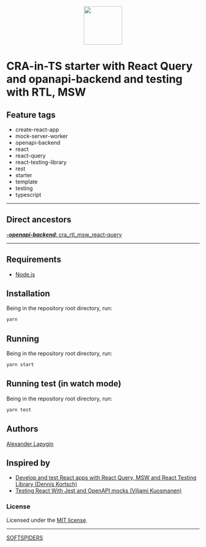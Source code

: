 <div align="center">
    <a href="https://github.com/softspiders/softspiders">
      <img src="https://avatars.githubusercontent.com/u/47006425?v=4"width="100" height="100"/>
    </a>
</div>

# CRA-in-TS starter with React Query and opanapi-backend and testing with RTL, MSW

## Feature tags

- create-react-app
- mock-server-worker
- openapi-backend
- react
- react-query
- react-testing-library
- rest
- starter
- template
- testing
- typescript

---

## Direct ancestors

[***-openapi-backend***: cra_rtl_msw_react-query](https://github.com/AlexanderLapygin/cra_ts_rtl_msw_react-query)

---

## Requirements

* [Node.js](https://nodejs.org/en/download/package-manager/)

## Installation

Being in the repository root directory, run:

```sh
yarn
```

## Running

Being in the repository root directory, run:

```sh
yarn start
```

## Running test (in watch mode)

Being in the repository root directory, run:

```sh
yarn test
```

## Authors

[Alexander Lapygin](https://github.com/AlexanderLapygin)

## Inspired by

- [Develop and test React apps with React Query, MSW and React Testing Library (Dennis Kortsch)](https://www.denniskortsch.de/posts/msw-react-testing)
- [Testing React With Jest and OpenAPI mocks (Viljami Kuosmanen)](https://dev.to/epilot/testing-react-with-jest-and-openapi-mocks-8gc)

### License

Licensed under the [MIT license](./LICENSE).

---

[SOFTSPIDERS](https://github.com/softspiders/softspiders)
